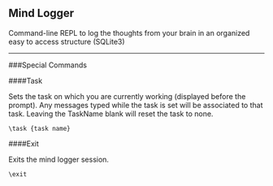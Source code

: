 Mind Logger
---
Command-line REPL to log the thoughts from your brain in an organized easy to access structure (SQLite3)

---

###Special Commands

####Task

Sets the task on which you are currently working (displayed before the prompt). Any messages typed while 
the task is set will be associated to that task. Leaving the TaskName blank will reset the task to none.

```
\task {task name}
```

####Exit

Exits the mind logger session.

```
\exit
```
